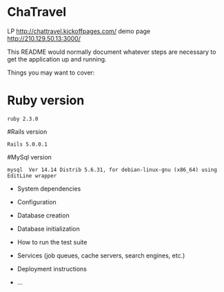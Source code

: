# ChaTravel

LP http://chattravel.kickoffpages.com/
demo page http://210.129.50.13:3000/

This README would normally document whatever steps are necessary to get the
application up and running.

Things you may want to cover:

# Ruby version
```
ruby 2.3.0
```
#Rails version
```
Rails 5.0.0.1
```
#MySql version
```
mysql  Ver 14.14 Distrib 5.6.31, for debian-linux-gnu (x86_64) using  EditLine wrapper
```
* System dependencies

* Configuration

* Database creation

* Database initialization

* How to run the test suite

* Services (job queues, cache servers, search engines, etc.)

* Deployment instructions

* ...
